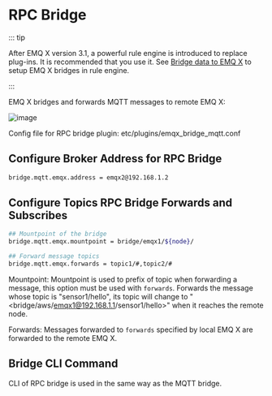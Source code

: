 # RPC Bridge

::: tip

After EMQ X version 3.1, a powerful rule engine is introduced to replace plug-ins. It is recommended that you use it. See [Bridge data to EMQ X](../rule/bridge_emqx.md) to setup EMQ X bridges in rule engine.

:::

EMQ X bridges and forwards MQTT messages to remote EMQ X:

![image](./assets/bridge_rpc.png)

Config file for RPC bridge plugin: etc/plugins/emqx\_bridge\_mqtt.conf

## Configure Broker Address for RPC Bridge

```bash
bridge.mqtt.emqx.address = emqx2@192.168.1.2
```

## Configure Topics RPC Bridge Forwards and Subscribes

```bash
## Mountpoint of the bridge
bridge.mqtt.emqx.mountpoint = bridge/emqx1/${node}/

## Forward message topics
bridge.mqtt.emqx.forwards = topic1/#,topic2/#
```

Mountpoint: Mountpoint is used to prefix of topic when forwarding a
message, this option must be used with `forwards`. Forwards the message
whose topic is "sensor1/hello", its topic will change to
"<bridge/aws/emqx1@192.168.1.1/sensor1/hello>" when it reaches the
remote node.

Forwards: Messages forwarded to `forwards` specified by local EMQ X are
forwarded to the remote EMQ X.

## Bridge CLI Command

CLI of RPC bridge is used in the same way as the MQTT bridge.

